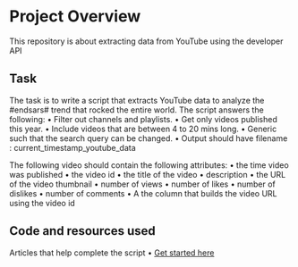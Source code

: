 # Project Overview

This repository is about extracting data from YouTube using the developer API

## Task
The task is to write a script that extracts YouTube data to analyze the #endsars# trend that rocked the entire world.
The script answers the following:
•	Filter out channels and playlists.
•	Get only videos published this year.
•	Include videos that are between 4 to 20 mins long.
•	Generic such that the search query can be changed.
• Output should have filename : current_timestamp_youtube_data


The following video should contain the following attributes:
•	the time video was published
•	the video id
•	the title of the video
•	description
•	the URL of the video thumbnail
•	number of views
•	number of likes
•	number of dislikes
•	number of comments
• A the column that builds the video URL using the video id

## Code and resources used
Articles that help complete the script
• [Get started here](https://developers.google.com/youtube/v3/getting-started)

    
